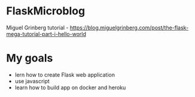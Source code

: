 # FlaskMicroblog
 Miguel Grinberg tutorial - https://blog.miguelgrinberg.com/post/the-flask-mega-tutorial-part-i-hello-world

# My goals
- lern how to create Flask web application
- use javascript
- learn how to build app on docker and heroku


